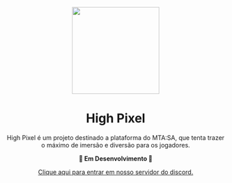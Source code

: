 <p align="center">
  <img src="https://i.imghippo.com/files/Kdc1909VDw.png" width="200"  />
</p>

<h1 align="center">
   High Pixel
</h1>

<p align="center">
High Pixel é um projeto destinado a plataforma do MTA:SA, que tenta trazer o máximo de imersão e diversão para os jogadores.
</p>

<p align="center">
<strong>🚧 Em Desenvolvimento 🚧</strong>
</p>
<p align="center">
<a href="https://discord.gg/TA2sYrAz">Clique aqui para entrar em nosso servidor do discord.</a>
</p>
